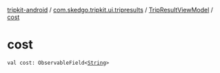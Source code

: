 [tripkit-android](../../index.md) / [com.skedgo.tripkit.ui.tripresults](../index.md) / [TripResultViewModel](index.md) / [cost](./cost.md)

# cost

`val cost: ObservableField<`[`String`](https://kotlinlang.org/api/latest/jvm/stdlib/kotlin/-string/index.html)`>`